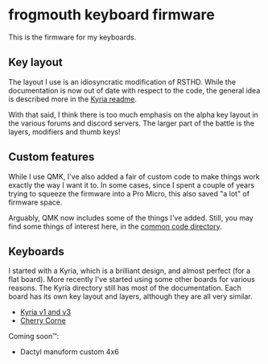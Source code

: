 # frogmouth keyboard firmware

This is the firmware for my keyboards.

## Key layout

The layout I use is an idiosyncratic modification of RSTHD. While the documentation is now out of date with respect to the code, the general idea is described more in the [Kyria readme](./kyria-rsthd-prime/README.md).

With that said, I think there is too much emphasis on the alpha key layout in the various forums and discord servers. The larger part of the battle is the layers, modifiers and thumb keys!

## Custom features

While I use QMK, I've also added a fair of custom code to make things work exactly the way I want it to. In some cases, since I spent a couple of years trying to squeeze the firmware into a Pro Micro, this also saved "a lot" of firmware space.

Arguably, QMK now includes some of the things I've added. Still, you may find some things of interest here, in the [common code directory](./common/).

## Keyboards

I started with a Kyria, which is a brilliant design, and almost perfect (for a flat board). More recently I've started using some other boards for various reasons. The Kyria directory still has most of the documentation. Each board has its own key layout and layers, although they are all very similar.

- [Kyria v1 and v3](./kyria-rsthd-prime/)
- [Cherry Corne](./cherry-corne/)

Coming soon&trade;:

- Dactyl manuform custom 4x6
